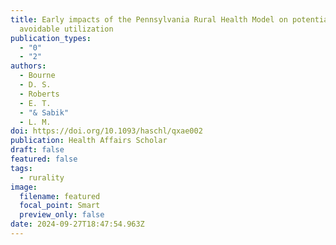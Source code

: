 ```yaml
---
title: Early impacts of the Pennsylvania Rural Health Model on potentially
  avoidable utilization
publication_types:
  - "0"
  - "2"
authors:
  - Bourne
  - D. S.
  - Roberts
  - E. T.
  - "& Sabik"
  - L. M.
doi: https://doi.org/10.1093/haschl/qxae002
publication: Health Affairs Scholar
draft: false
featured: false
tags:
  - rurality
image:
  filename: featured
  focal_point: Smart
  preview_only: false
date: 2024-09-27T18:47:54.963Z
---
```


